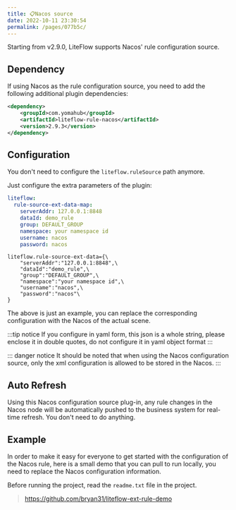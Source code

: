 ```yaml
---
title: 📋Nacos source
date: 2022-10-11 23:30:54
permalink: /pages/077b5c/
---
```


Starting from v2.9.0, LiteFlow supports Nacos' rule configuration source.

## Dependency

If using Nacos as the rule configuration source, you need to add the following additional plugin dependencies:

```xml
<dependency>
    <groupId>com.yomahub</groupId>
    <artifactId>liteflow-rule-nacos</artifactId>
    <version>2.9.3</version>
</dependency>
```

## Configuration

You don't need to configure the `liteflow.ruleSource` path anymore.

Just configure the extra parameters of the plugin:

<code-group>
  <code-block title="Yaml Style" active>

```yaml
liteflow:
  rule-source-ext-data-map:
    serverAddr: 127.0.0.1:8848
    dataId: demo_rule
    group: DEFAULT_GROUP
    namespace: your namespace id
    username: nacos
    password: nacos
```
  </code-block>
  <code-block title="Properties Style">

```properties
liteflow.rule-source-ext-data={\
    "serverAddr":"127.0.0.1:8848",\
    "dataId":"demo_rule",\
    "group":"DEFAULT_GROUP",\
    "namespace":"your namespace id",\
    "username":"nacos",\
    "password":"nacos"\
}
```
  </code-block>

</code-group>

The above is just an example, you can replace the corresponding configuration with the Nacos of the actual scene.

:::tip notice
If you configure in yaml form, this json is a whole string, please enclose it in double quotes, do not configure it in yaml object format
:::

::: danger notice
It should be noted that when using the Nacos configuration source, only the xml configuration is allowed to be stored in the Nacos.
:::

## Auto Refresh

Using this Nacos configuration source plug-in, any rule changes in the Nacos node will be automatically pushed to the business system for real-time refresh. You don't need to do anything.

## Example

In order to make it easy for everyone to get started with the configuration of the Nacos rule, here is a small demo that you can pull to run locally, you need to replace the Nacos configuration information.

Before running the project, read the `readme.txt` file in the project.

> https://github.com/bryan31/liteflow-ext-rule-demo